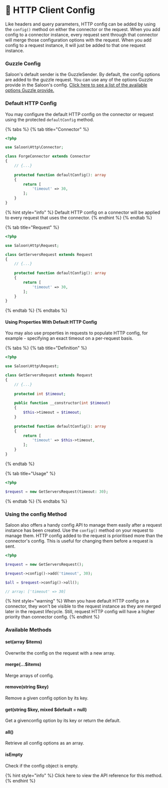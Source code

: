 # 🔧 HTTP Client Config

Like headers and query parameters, HTTP config can be added by using the `config()` method on either the connector or the request. When you add config to a connector instance, every request sent through that connector will merge those configuration options with the request. When you add config to a request instance, it will just be added to that one request instance.

### Guzzle Config

Saloon's default sender is the GuzzleSender. By default, the config options are added to the guzzle request. You can use any of the options Guzzle provide in the Saloon's config. [Click here to see a list of the available options Guzzle provide.](https://docs.guzzlephp.org/en/stable/request-options.html)

### Default HTTP Config

You may configure the default HTTP config on the connector or request using the protected `defaultConfig` method.

{% tabs %}
{% tab title="Connector" %}
```php
<?php

use Saloon\Http\Connector;

class ForgeConnector extends Connector
{
    // {...}
    
    protected function defaultConfig(): array
    {
        return [
            'timeout' => 30,
        ];
    }
}
```

{% hint style="info" %}
Default HTTP config on a connector will be applied to every request that uses the connector.
{% endhint %}
{% endtab %}

{% tab title="Request" %}
```php
<?php

use Saloon\Http\Request;

class GetServersRequest extends Request
{
    // {...}
    
    protected function defaultConfig(): array
    {
        return [
            'timeout' => 30,
        ];
    }
}
```
{% endtab %}
{% endtabs %}

#### Using Properties With Default HTTP Config

You may also use properties in requests to populate HTTP config, for example - specifying an exact timeout on a per-request basis.

{% tabs %}
{% tab title="Definition" %}
```php
<?php

use Saloon\Http\Request;

class GetServersRequest extends Request
{
    // {...}
    
    protected int $timeout;
    
    public function __constructor(int $timeout)
    {
        $this->timeout = $timeout;
    }
    
    protected function defaultConfig(): array
    {
        return [
            'timeout' => $this->timeout,
        ];
    }
}
```
{% endtab %}

{% tab title="Usage" %}
```php
<?php

$request = new GetServersRequest(timeout: 30);
```
{% endtab %}
{% endtabs %}

### Using the config Method

Saloon also offers a handy config API to manage them easily after a request instance has been created. Use the `config()` method on your request to manage them. HTTP config added to the request is prioritised more than the connector's config. This is useful for changing them before a request is sent.

```php
<?php

$request = new GetServersRequest();

$request->config()->add('timeout', 30);

$all = $request->config()->all();

// array: ['timeout' => 30]
```

{% hint style="warning" %}
When you have default HTTP config on a connector, they won't be visible to the request instance as they are merged later in the request lifecycle. Still, request HTTP config will have a higher priority than connector config.
{% endhint %}

### Available Methods

#### set(array $items)

Overwrite the config on the request with a new array.

#### merge(...$items)

Merge arrays of config.

#### remove(string $key)

Remove a given config option by its key.

#### get(string $key, mixed $default = null)

Get a givenconfig option by its key or return the default.

#### all()

Retrieve all config options as an array.

#### isEmpty

Check if the config object is empty.

{% hint style="info" %}
Click here to view the API reference for this method.
{% endhint %}
